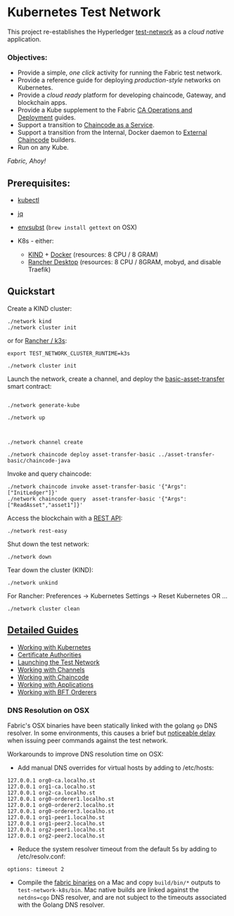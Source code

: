 # Kubernetes Test Network 

This project re-establishes the Hyperledger [test-network](../test-network) as a _cloud native_ application.

### Objectives:

- Provide a simple, _one click_ activity for running the Fabric test network.
- Provide a reference guide for deploying _production-style_ networks on Kubernetes.
- Provide a _cloud ready_ platform for developing chaincode, Gateway, and blockchain apps.
- Provide a Kube supplement to the Fabric [CA Operations and Deployment](https://hyperledger-fabric-ca.readthedocs.io/en/latest/deployguide/ca-deploy.html) guides.
- Support a transition to [Chaincode as a Service](https://hyperledger-fabric.readthedocs.io/en/latest/cc_service.html).
- Support a transition from the Internal, Docker daemon to [External Chaincode](https://hyperledger-fabric.readthedocs.io/en/latest/cc_launcher.html) builders.
- Run on any Kube.

_Fabric, Ahoy!_ 


## Prerequisites:

- [kubectl](https://kubernetes.io/docs/tasks/tools/)
- [jq](https://stedolan.github.io/jq/)
- [envsubst](https://www.gnu.org/software/gettext/manual/html_node/envsubst-Invocation.html) (`brew install gettext` on OSX)

- K8s - either:
  - [KIND](https://kind.sigs.k8s.io/docs/user/quick-start/#installation) + [Docker](https://www.docker.com) (resources: 8 CPU / 8 GRAM) 
  - [Rancher Desktop](https://rancherdesktop.io) (resources: 8 CPU / 8GRAM, mobyd, and disable Traefik)

## Quickstart 

Create a KIND cluster:  
```shell
./network kind
./network cluster init
```
or for [Rancher / k3s](docs/KUBERNETES.md#rancher-desktop-and-k3s):
```shell
export TEST_NETWORK_CLUSTER_RUNTIME=k3s

./network cluster init
```



Launch the network, create a channel, and deploy the [basic-asset-transfer](../asset-transfer-basic) smart contract: 
```shell

./network generate-kube

./network up



./network channel create

./network chaincode deploy asset-transfer-basic ../asset-transfer-basic/chaincode-java
```

Invoke and query chaincode:
```shell
./network chaincode invoke asset-transfer-basic '{"Args":["InitLedger"]}'
./network chaincode query  asset-transfer-basic '{"Args":["ReadAsset","asset1"]}'
```

Access the blockchain with a [REST API](https://github.com/hyperledger/fabric-samples/tree/main/asset-transfer-basic/rest-api-typescript): 
```shell
./network rest-easy
```

Shut down the test network: 
```shell
./network down 
```

Tear down the cluster (KIND): 
```shell
./network unkind
```

For Rancher: Preferences -> Kubernetes Settings -> Reset Kubernetes  OR ...
```shell
./network cluster clean
```


## [Detailed Guides](docs/README.md)

- [Working with Kubernetes](docs/KUBERNETES.md)
- [Certificate Authorities](docs/CA.md)
- [Launching the Test Network](docs/TEST_NETWORK.md)
- [Working with Channels](docs/CHANNELS.md)
- [Working with Chaincode](docs/CHAINCODE.md)
- [Working with Applications](docs/APPLICATIONS.md)
- [Working with BFT Orderers](docs/BFT_ORDERERS.md)


### DNS Resolution on OSX

Fabric's OSX binaries have been statically linked with the golang `go` DNS resolver.  In some environments, this 
causes a brief but [noticeable delay](https://github.com/hyperledger/fabric/issues/3372) when issuing peer commands 
against the test network.

Workarounds to improve DNS resolution time on OSX: 

- Add manual DNS overrides for virtual hosts by adding to /etc/hosts:
```
127.0.0.1 org0-ca.localho.st
127.0.0.1 org1-ca.localho.st
127.0.0.1 org2-ca.localho.st
127.0.0.1 org0-orderer1.localho.st
127.0.0.1 org0-orderer2.localho.st
127.0.0.1 org0-orderer3.localho.st
127.0.0.1 org1-peer1.localho.st
127.0.0.1 org1-peer2.localho.st
127.0.0.1 org2-peer1.localho.st
127.0.0.1 org2-peer2.localho.st
```

- Reduce the system resolver timeout from the default 5s by adding to /etc/resolv.conf:
```shell
options: timeout 2
```

- Compile the [fabric binaries](https://github.com/hyperledger/fabric) on a Mac and copy `build/bin/*` outputs to 
  `test-network-k8s/bin`.  Mac native builds are linked against the `netdns=cgo` DNS resolver, and are not
  subject to the timeouts associated with the Golang DNS resolver.
